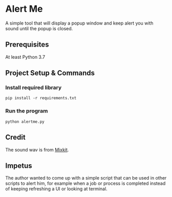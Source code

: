 # Alert Me

A simple tool that will display a popup window and keep alert you with sound until the popup is closed.  

## Prerequisites

At least Python 3.7

## Project Setup & Commands

### Install required library

```shell
pip install -r requirements.txt
```

### Run the program

```shell
python alertme.py
```

## Credit

The sound wav is from [Mixkit](https://mixkit.co).

## Impetus

The author wanted to come up with a simple script that can be used in other scripts to alert him, for example when a job or process is completed instead of keeping refreshing a UI or looking at terminal.
